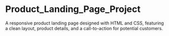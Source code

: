 # Product_Landing_Page_Project
A responsive product landing page designed with HTML and CSS, featuring a clean layout, product details, and a call-to-action for potential customers.
